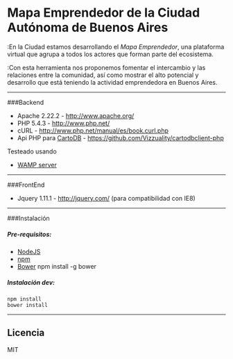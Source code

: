 Mapa Emprendedor de la Ciudad Autónoma de Buenos Aires
======================================================

:En la Ciudad estamos desarrollando el *Mapa Emprendedor*, una plataforma virtual que agrupa a todos los actores que forman parte del ecosistema. 

:Con esta herramienta nos proponemos fomentar el intercambio y las relaciones entre la comunidad, así como mostrar el alto potencial y desarrollo que está teniendo la actividad emprendedora en Buenos Aires.

---

###Backend

+ Apache 2.22.2 - http://www.apache.org/
+ PHP 5.4.3 - http://www.php.net/
+ cURL - http://www.php.net/manual/es/book.curl.php
+ Api PHP para [CartoDB](http://www.cartodb.com/) - https://github.com/Vizzuality/cartodbclient-php

Testeado usando
+ [WAMP server](http://www.wampserver.com/en/)

---

###FrontEnd

+ Jquery 1.11.1 - http://jquery.com/ (para compatibilidad con IE8)

---

###Instalación


##### Pre-requisitos:
+ [NodeJS](http://nodejs.org/)
+ [npm](http://npmjs.org/) 
+ [Bower](http://bower.io/)
	npm install -g bower

##### Instalación dev:
	
	npm install
	bower install

---

Licencia 
--------

MIT



